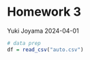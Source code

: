 Homework 3
================
Yuki Joyama
2024-04-01

``` r
# data prep
df = read_csv("auto.csv")
```
